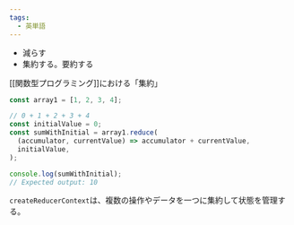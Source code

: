 ```yaml
---
tags:
  - 英単語
---
```

- 減らす
- 集約する。要約する

[[関数型プログラミング]]における「集約」
```js
const array1 = [1, 2, 3, 4];

// 0 + 1 + 2 + 3 + 4
const initialValue = 0;
const sumWithInitial = array1.reduce(
  (accumulator, currentValue) => accumulator + currentValue,
  initialValue,
);

console.log(sumWithInitial);
// Expected output: 10
```

`createReducerContext`は、複数の操作やデータを一つに集約して状態を管理する。